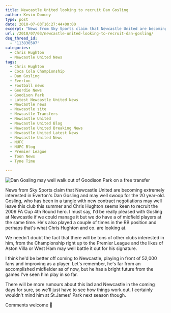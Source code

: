 ```yaml
---
title: Newcastle United looking to recruit Dan Gosling
author: Kevin Doocey
type: post
date: 2010-07-03T16:27:44+00:00
excerpt: "News from Sky Sports claim that Newcastle United are becoming extremely interested in Everton's Dan Gosling and may well swoop for the 20 year-old. Gosling, who has been in a tangle with new contract negotiations may well leave this club this summer and.."
url: /2010/07/03/newcastle-united-looking-to-recruit-dan-gosling/
dsq_thread_id:
  - "113830507"
categories:
  - Chris Hughton
  - Newcastle United News
tags:
  - Chris Hughton
  - Coca Cola Championship
  - Dan Gosling
  - Everton
  - Football news
  - Geordie News
  - Goodison Park
  - Latest Newcastle United News
  - Newcastle news
  - Newcastle site
  - Newcastle Transfers
  - Newcastle United
  - Newcastle United Blog
  - Newcastle United Breaking News
  - Newcastle United Latest News
  - Newcastle United News
  - NUFC
  - NUFC Blog
  - Premier League
  - Toon News
  - Tyne Time

---
```

![Dan Gosling may well walk out of Goodison Park on a free transfer](http://static.guim.co.uk/sys-images/Sport/Pix/pictures/2009/5/26/1243356544521/Dan-Gosling-001.jpg)

News from Sky Sports claim that Newcastle United are becoming extremely interested in Everton's Dan Gosling and may well swoop for the 20 year-old. Gosling, who has been in a tangle with new contract negotiations may well leave this club this summer and Chris Hughton seems keen to recruit the 2009 FA Cup 4th Round hero. I must say, I'd be really pleased with Gosling at  Newcastle if we could manage it but we do have a of midfield players at the same time. He's also played a couple of times in the RB position and perhaps that's what Chris Hughton and co. are looking at.

We needn't doubt the fact that there will be tons of other clubs interested in him, from the Championship right up to the Premier League and the likes of Aston Villa or West Ham may well battle it out for his signature.

I think he'd be better off coming to Newcastle, playing in front of 52,000 fans and improving as a player. Let's remember, he's far from an accomplished midfielder as of now, but he has a bright future from the games I've seen him play in so far.

There will be more rumours about this lad and Newcastle in the coming days for sure, so we'll just have to see how things work out. I certainly wouldn't mind him at St.James' Park next season though.

Comments welcome 🙂
